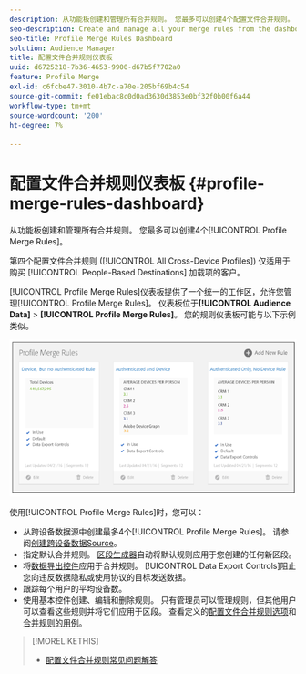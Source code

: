 ```yaml
---
description: 从功能板创建和管理所有合并规则。 您最多可以创建4个配置文件合并规则。
seo-description: Create and manage all your merge rules from the dashboard. You can create a maximum of 4 Profile Merge Rules.
seo-title: Profile Merge Rules Dashboard
solution: Audience Manager
title: 配置文件合并规则仪表板
uuid: d6725218-7b36-4653-9900-d67b5f7702a0
feature: Profile Merge
exl-id: c6fcbe47-3010-4b7c-a70e-205bf69b4c54
source-git-commit: fe01ebac8c0d0ad3630d3853e0bf32f0b00f6a44
workflow-type: tm+mt
source-wordcount: '200'
ht-degree: 7%

---
```


# 配置文件合并规则仪表板 {#profile-merge-rules-dashboard}

从功能板创建和管理所有合并规则。 您最多可以创建4个[!UICONTROL Profile Merge Rules]。

第四个配置文件合并规则 ([!UICONTROL All Cross-Device Profiles]) 仅适用于购买 [!UICONTROL People-Based Destinations] 加载项的客户。

[!UICONTROL Profile Merge Rules]仪表板提供了一个统一的工作区，允许您管理[!UICONTROL Profile Merge Rules]。 仪表板位于&#x200B;**[!UICONTROL Audience Data]** > **[!UICONTROL Profile Merge Rules]**。 您的规则仪表板可能与以下示例类似。

![](assets/profile-dashboard.png)

使用[!UICONTROL Profile Merge Rules]时，您可以：

* 从跨设备数据源中创建最多4个[!UICONTROL Profile Merge Rules]。 请参阅[创建跨设备数据Source](merge-rules-start.md#create-data-source)。
* 指定默认合并规则。 [区段生成器](../segments/segment-builder.md)自动将默认规则应用于您创建的任何新区段。
* 将[数据导出控件](../data-export-controls.md)应用于合并规则。 [!UICONTROL Data Export Controls]阻止您向违反数据隐私或使用协议的目标发送数据。
* 跟踪每个用户的平均设备数。
* 使用基本控件创建、编辑和删除规则。 只有管理员可以管理规则，但其他用户可以查看这些规则并将它们应用于区段。 查看定义的[配置文件合并规则选项](merge-rule-definitions.md)和[合并规则的用例](merge-rule-targeting-options.md)。

>[!MORELIKETHIS]
>
>* [配置文件合并规则常见问题解答](../../faq/faq-profile-merge.md)
